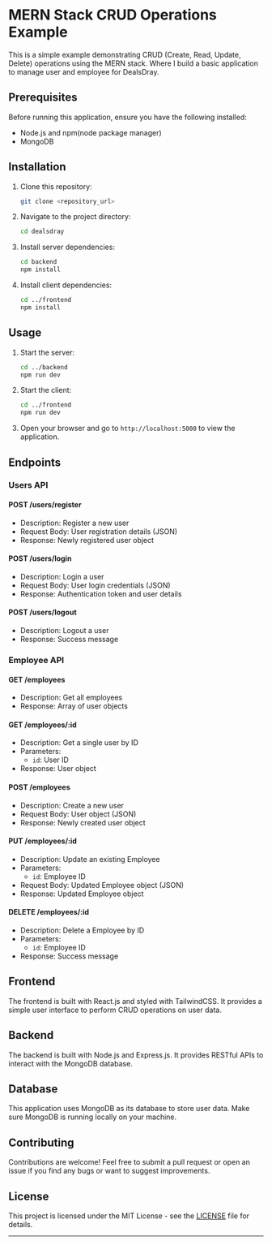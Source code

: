 # MERN Stack CRUD Operations Example

This is a simple example demonstrating CRUD (Create, Read, Update, Delete) operations using the MERN stack. Where I build a basic application to manage user and employee for DealsDray.

## Prerequisites

Before running this application, ensure you have the following installed:

- Node.js and npm(node package manager)
- MongoDB

## Installation

1. Clone this repository:

    ```bash
    git clone <repository_url>
    ```

2. Navigate to the project directory:

    ```bash
    cd dealsdray
    ```

3. Install server dependencies:

    ```bash
    cd backend
    npm install
    ```

4. Install client dependencies:

    ```bash
    cd ../frontend
    npm install
    ```

## Usage

1. Start the server:

    ```bash
    cd ../backend
    npm run dev
    ```

2. Start the client:

    ```bash
    cd ../frontend
    npm run dev
    ```

3. Open your browser and go to `http://localhost:5000` to view the application.

## Endpoints

### Users API

#### POST /users/register

- Description: Register a new user
- Request Body: User registration details (JSON)
- Response: Newly registered user object

#### POST /users/login

- Description: Login a user
- Request Body: User login credentials (JSON)
- Response: Authentication token and user details

#### POST /users/logout

- Description: Logout a user
- Response: Success message

### Employee API

#### GET /employees

- Description: Get all employees
- Response: Array of user objects

#### GET /employees/:id

- Description: Get a single user by ID
- Parameters:
  - `id`: User ID
- Response: User object

#### POST /employees

- Description: Create a new user
- Request Body: User object (JSON)
- Response: Newly created user object

#### PUT /employees/:id

- Description: Update an existing Employee
- Parameters:
  - `id`: Employee ID
- Request Body: Updated Employee object (JSON)
- Response: Updated Employee object

#### DELETE /employees/:id

- Description: Delete a Employee by ID
- Parameters:
  - `id`: Employee ID
- Response: Success message

## Frontend

The frontend is built with React.js and styled with TailwindCSS. It provides a simple user interface to perform CRUD operations on user data.

## Backend

The backend is built with Node.js and Express.js. It provides RESTful APIs to interact with the MongoDB database.

## Database

This application uses MongoDB as its database to store user data. Make sure MongoDB is running locally on your machine.

## Contributing

Contributions are welcome! Feel free to submit a pull request or open an issue if you find any bugs or want to suggest improvements.

## License

This project is licensed under the MIT License - see the [LICENSE](LICENSE) file for details.

---